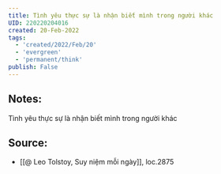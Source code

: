 ```yaml
---
title: Tình yêu thực sự là nhận biết mình trong người khác
UID: 220220204016
created: 20-Feb-2022
tags:
  - 'created/2022/Feb/20'
  - 'evergreen'
  - 'permanent/think'
publish: False
---
```

## Notes:
Tình yêu thực sự là nhận biết mình trong người khác

## Source:
- [[@ Leo Tolstoy, Suy niệm mỗi ngày]], loc.2875



